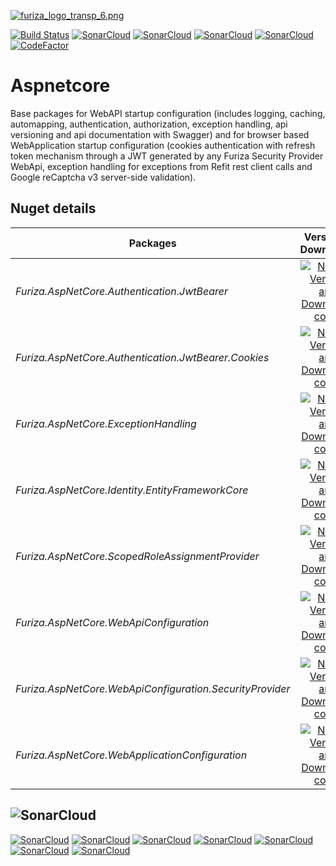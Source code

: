 [![furiza_logo_transp_6.png](https://www.imagemhost.com.br/images/2018/10/17/furiza_logo_transp_6.png)](https://www.imagemhost.com.br/image/rhCra)

[![Build Status](https://dev.azure.com/ivanborges/Furiza/_apis/build/status/ivanborges.furiza-aspnetcore)](https://dev.azure.com/ivanborges/Furiza/_build/latest?definitionId=4)
[![SonarCloud](https://sonarcloud.io/api/project_badges/measure?project=ivanborges_furiza-aspnetcore&metric=alert_status)](https://sonarcloud.io/dashboard?id=ivanborges_furiza-aspnetcore)
[![SonarCloud](https://sonarcloud.io/api/project_badges/measure?project=ivanborges_furiza-aspnetcore&metric=sqale_rating)](https://sonarcloud.io/dashboard?id=ivanborges_furiza-aspnetcore)
[![SonarCloud](https://sonarcloud.io/api/project_badges/measure?project=ivanborges_furiza-aspnetcore&metric=reliability_rating)](https://sonarcloud.io/dashboard?id=ivanborges_furiza-aspnetcore)
[![SonarCloud](https://sonarcloud.io/api/project_badges/measure?project=ivanborges_furiza-aspnetcore&metric=security_rating)](https://sonarcloud.io/dashboard?id=ivanborges_furiza-aspnetcore)
[![CodeFactor](https://www.codefactor.io/repository/github/ivanborges/furiza-aspnetcore/badge)](https://www.codefactor.io/repository/github/ivanborges/furiza-aspnetcore)

# Aspnetcore
Base packages for WebAPI startup configuration (includes logging, caching, automapping, authentication, authorization, exception handling, api versioning and api documentation with Swagger) and for browser based WebApplication startup configuration (cookies authentication with refresh token mechanism through a JWT generated by any Furiza Security Provider WebApi, exception handling for exceptions from Refit rest client calls and Google reCaptcha v3 server-side validation).

## Nuget details
|Packages|Version & Downloads|
|---------------------------|:---:|
|*Furiza.AspNetCore.Authentication.JwtBearer*|[![NuGet Version and Downloads count](https://buildstats.info/nuget/Furiza.AspNetCore.Authentication.JwtBearer)](https://www.nuget.org/packages/Furiza.AspNetCore.Authentication.JwtBearer)|
|*Furiza.AspNetCore.Authentication.JwtBearer.Cookies*|[![NuGet Version and Downloads count](https://buildstats.info/nuget/Furiza.AspNetCore.Authentication.JwtBearer.Cookies)](https://www.nuget.org/packages/Furiza.AspNetCore.Authentication.JwtBearer.Cookies)|
|*Furiza.AspNetCore.ExceptionHandling*|[![NuGet Version and Downloads count](https://buildstats.info/nuget/Furiza.AspNetCore.ExceptionHandling)](https://www.nuget.org/packages/Furiza.AspNetCore.ExceptionHandling)|
|*Furiza.AspNetCore.Identity.EntityFrameworkCore*|[![NuGet Version and Downloads count](https://buildstats.info/nuget/Furiza.AspNetCore.Identity.EntityFrameworkCore)](https://www.nuget.org/packages/Furiza.AspNetCore.Identity.EntityFrameworkCore)|
|*Furiza.AspNetCore.ScopedRoleAssignmentProvider*|[![NuGet Version and Downloads count](https://buildstats.info/nuget/Furiza.AspNetCore.ScopedRoleAssignmentProvider)](https://www.nuget.org/packages/Furiza.AspNetCore.ScopedRoleAssignmentProvider)|
|*Furiza.AspNetCore.WebApiConfiguration*|[![NuGet Version and Downloads count](https://buildstats.info/nuget/Furiza.AspNetCore.WebApiConfiguration)](https://www.nuget.org/packages/Furiza.AspNetCore.WebApiConfiguration)|
|*Furiza.AspNetCore.WebApiConfiguration.SecurityProvider*|[![NuGet Version and Downloads count](https://buildstats.info/nuget/Furiza.AspNetCore.WebApiConfiguration.SecurityProvider)](https://www.nuget.org/packages/Furiza.AspNetCore.WebApiConfiguration.SecurityProvider)|
|*Furiza.AspNetCore.WebApplicationConfiguration*|[![NuGet Version and Downloads count](https://buildstats.info/nuget/Furiza.AspNetCore.WebApplicationConfiguration)](https://www.nuget.org/packages/Furiza.AspNetCore.WebApplicationConfiguration)|

## ![SonarCloud](https://sonarcloud.io/images/project_badges/sonarcloud-white.svg)

[![SonarCloud](https://sonarcloud.io/api/project_badges/measure?project=ivanborges_furiza-aspnetcore&metric=ncloc)](https://sonarcloud.io/dashboard?id=ivanborges_furiza-aspnetcore)
[![SonarCloud](https://sonarcloud.io/api/project_badges/measure?project=ivanborges_furiza-aspnetcore&metric=coverage)](https://sonarcloud.io/dashboard?id=ivanborges_furiza-aspnetcore)
[![SonarCloud](https://sonarcloud.io/api/project_badges/measure?project=ivanborges_furiza-aspnetcore&metric=duplicated_lines_density)](https://sonarcloud.io/dashboard?id=ivanborges_furiza-aspnetcore)
[![SonarCloud](https://sonarcloud.io/api/project_badges/measure?project=ivanborges_furiza-aspnetcore&metric=sqale_index)](https://sonarcloud.io/dashboard?id=ivanborges_furiza-aspnetcore)
[![SonarCloud](https://sonarcloud.io/api/project_badges/measure?project=ivanborges_furiza-aspnetcore&metric=bugs)](https://sonarcloud.io/dashboard?id=ivanborges_furiza-aspnetcore)
[![SonarCloud](https://sonarcloud.io/api/project_badges/measure?project=ivanborges_furiza-aspnetcore&metric=vulnerabilities)](https://sonarcloud.io/dashboard?id=ivanborges_furiza-aspnetcore)
[![SonarCloud](https://sonarcloud.io/api/project_badges/measure?project=ivanborges_furiza-aspnetcore&metric=code_smells)](https://sonarcloud.io/dashboard?id=ivanborges_furiza-aspnetcore)
